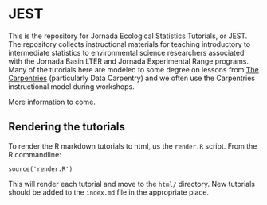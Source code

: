 # JEST

This is the repository for Jornada Ecological Statistics Tutorials, or JEST. The repository collects instructional materials for teaching introductory to intermediate statistics to environmental science researchers associated with the Jornada Basin LTER and Jornada Experimental Range programs. Many of the tutorials here are modeled to some degree on lessons from [The Carpentries](https://carpentries.org) (particularly Data Carpentry) and we often use the Carpentries instructional model during workshops.

More information to come.

## Rendering the tutorials

To render the R markdown tutorials to html, us the `render.R` script. From the R commandline:

    source('render.R')

This will render each tutorial and move to the `html/` directory. New tutorials should be added to the `index.md` file in the appropriate place.
